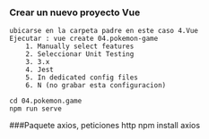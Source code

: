 ### Crear un nuevo proyecto Vue
    ubicarse en la carpeta padre en este caso 4.Vue
    Ejecutar : vue create 04.pokemon-game
        1. Manually select features
        2. Seleccionar Unit Testing
        3. 3.x
        4. Jest
        5. In dedicated config files
        6. N (no grabar esta configuracion)
        
    cd 04.pokemon.game
    npm run serve

###Paquete axios, peticiones http
    npm install axios
    
